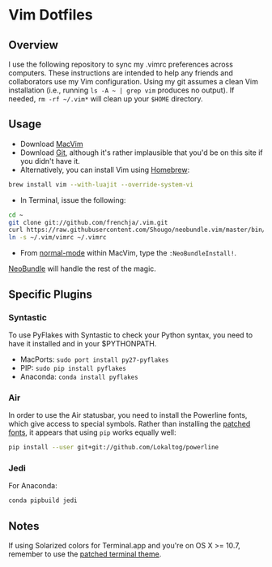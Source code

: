 # Vim Dotfiles
## Overview
I use the following repository to sync my .vimrc preferences across computers. These instructions are intended to help any friends and collaborators use my Vim configuration. Using my git assumes a clean Vim installation (i.e., running `ls -A ~ | grep vim` produces no output). If needed, `rm -rf ~/.vim*` will clean up your `$HOME` directory.

## Usage
* Download [MacVim](https://github.com/b4winckler/macvim/releases)
* Download [Git](http://git-scm.com/downloads), although it's rather implausible that you'd be on this site if you didn't have it.
* Alternatively, you can install Vim using [Homebrew](http://brew.sh/):
```bash
brew install vim --with-luajit --override-system-vi
```

* In Terminal, issue the following:
```bash
cd ~
git clone git://github.com/frenchja/.vim.git
curl https://raw.githubusercontent.com/Shougo/neobundle.vim/master/bin/install.sh | sh
ln -s ~/.vim/vimrc ~/.vimrc
```
        
* From [normal-mode](http://vimdoc.sourceforge.net/htmldoc/intro.html#mode-switching) within MacVim, type the `:NeoBundleInstall!`. 
                                                                                                                                                      
[NeoBundle](https://github.com/Shougo/neobundle.vim) will handle the rest of the magic.

## Specific Plugins
### Syntastic
To use PyFlakes with Syntastic to check your Python syntax, you need to have it installed and in your
$PYTHONPATH. 

* MacPorts: `sudo port install py27-pyflakes`
* PIP: `sudo pip install pyflakes`
* Anaconda: `conda install pyflakes`

### Air
In order to use the Air statusbar, you need to install the Powerline fonts, which give access to special symbols.  Rather than installing the [patched fonts](https://github.com/powerline/fonts), it appears that using `pip` works equally well:

```bash
pip install --user git+git://github.com/Lokaltog/powerline
```

### Jedi
For Anaconda:
```bash
conda pipbuild jedi
```

## Notes
If using Solarized colors for Terminal.app and you're on OS X >= 10.7, remember to use the [patched terminal theme](https://github.com/tomislav/osx-terminal.app-colors-solarized).
